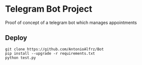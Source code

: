 # Telegram Bot Project
Proof of concept of a telegram bot which manages appointments

## Deploy
~~~~
git clone https://github.com/AntonioAlfrz/Bot
pip install --upgrade -r requirements.txt
python test.py
~~~~
